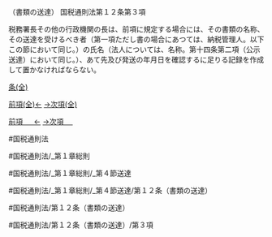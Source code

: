 （書類の送達）
国税通則法第１２条第３項

税務署長その他の行政機関の長は、前項に規定する場合には、その書類の名称、その送達を受けるべき者（第一項ただし書の場合にあつては、納税管理人。以下この節において同じ。）の氏名（法人については、名称。第十四条第二項（公示送達）において同じ。）、あて先及び発送の年月日を確認するに足りる記録を作成して置かなければならない。

[条(全)](国税通則法＿＿＿＿＿第１２条_.md)

[前項(全)←](国税通則法＿＿＿＿＿第１２条第２項_.md)    [→次項(全)](国税通則法＿＿＿＿＿第１２条第４項_.md)

[前項 　 ←](国税通則法＿＿＿＿＿第１２条第２項.md)    [→次項 　 ](国税通則法＿＿＿＿＿第１２条第４項.md)



#国税通則法

#国税通則法/_第１章総則

#国税通則法/_第１章総則/_第４節送達

#国税通則法/_第１章総則/_第４節送達/第１２条（書類の送達）

#国税通則法/第１２条（書類の送達）

#国税通則法/第１２条（書類の送達）/第３項


